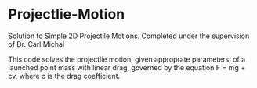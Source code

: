 # Projectlie-Motion

Solution to Simple 2D Projectile Motions. Completed under the supervision of Dr. Carl Michal

This code solves the projectlie motion, given approprate parameters, of a launched point mass with linear drag, governed by the equation F = mg + cv, where c is the drag coefficient. 
